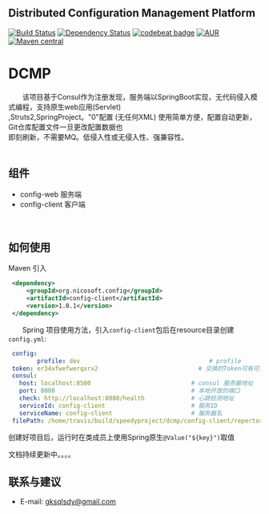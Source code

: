## Distributed Configuration Management Platform

[![Build Status](https://travis-ci.org/speedyproject/dcmp.svg?branch=master)](https://travis-ci.org/speedyproject/dcmp)
[![Dependency Status](https://www.versioneye.com/user/projects/59a8c4c00fb24f003d09cf9b/badge.svg?style=flat-square)](https://www.versioneye.com/user/projects/59a8c4c00fb24f003d09cf9b)
[![codebeat badge](https://codebeat.co/badges/ae711829-ac75-4bfc-85b7-64e76e37d10a)](https://codebeat.co/projects/github-com-speedyproject-dcmp-master)
[![AUR](https://img.shields.io/badge/license-GPL-orange.svg)](https://www.gnu.org/licenses/gpl-3.0.html)
[![Maven central](https://maven-badges.herokuapp.com/maven-central/org.nicosoft.config/config-client/badge.svg)](https://maven-badges.herokuapp.com/maven-central/org.nicosoft.config/config-client)


# DCMP

&#12288;&#12288;该项目基于Consul作为注册发现，服务端以SpringBoot实现，无代码侵入模式编程，支持原生web应用(Servlet) <br/>
,Struts2,SpringProject。"0"配置 (无任何XML) 使用简单方便，配置自动更新，Git仓库配置文件一旦更改配置数据也 <br/>
即刻刷新，不需要MQ。低侵入性或无侵入性、强兼容性。<br/>
<br/>

## 组件

*   config-web      服务端
*   config-client   客户端
<br/>

## 如何使用

Maven 引入

```xml
 <dependency>
     <groupId>org.nicosoft.config</groupId>
     <artifactId>config-client</artifactId>
     <version>1.0.1</version>
 </dependency>
```
&#12288;&#12288;Spring 项目使用方法，引入```config-client```包后在resource目录创建```config.yml```: <br/>
```yaml
 config:
        profile: dev                                    # profile                                            
 token: er34xfwefwerqxrx2                            # 交换的Token可有可无
 consul:
   host: localhost:8500                            # consul 服务器地址
   port: 8080                                      # 本地开放的端口
   check: http://localhost:8080/health             # 心跳检测地址
   serviceId: config-client                        # 服务ID
   serviceName: config-client                      # 服务器名
 filePath: /home/travis/build/speedyproject/dcmp/config-client/repertory # 配置文件临时路径
```
创建好项目后，运行时在类成员上使用Spring原生```@Value("${key}")```取值

文档持续更新中。。。。
<br/>

## 联系与建议

*	E-mail: gksqlsdy@gmail.com


